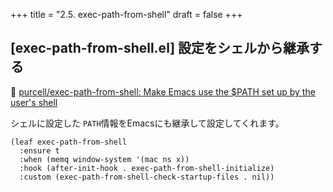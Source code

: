 +++
title = "2.5. exec-path-from-shell"
draft = false
+++
## [exec-path-from-shell.el] 設定をシェルから継承する

🔗 [purcell/exec-path-from-shell: Make Emacs use the $PATH set up by the user's shell](https://github.com/purcell/exec-path-from-shell) 

シェルに設定した `PATH`情報をEmacsにも継承して設定してくれます。

```elisp
(leaf exec-path-from-shell
  :ensure t
  :when (memq window-system '(mac ns x))
  :hook (after-init-hook . exec-path-from-shell-initialize)
  :custom (exec-path-from-shell-check-startup-files . nil))
```
  
